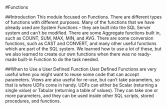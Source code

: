 #Functions

##Introduction
This module focused on Functions. There are different types of functions with different purposes. Many of the functions that we have already used are System Functions – they are built into the SQL Server system and can’t be modified. There are some Aggregate functions built in, such as COUNT, SUM, MAX, MIN, and AVG. There are some conversion functions, such as CAST and CONVERT, and many other useful functions which are part of the SQL system. We learned how to use a lot of these, but we also learned to create our own functions when there was no ready-made built-in Function to do the task needed.

##When to Use a User Defined Function
User Defined Functions are very useful when you might want to reuse some code that can accept parameters. Views are also useful for re-use, but can’t take parameters, so that is where UDFs come in handy. UDFs can either be Scalar (returning a single value) or Tabular (returning a table of values). They can take one or more parameters, and they can be used inside other SQL scripts, stored procedures, and functions.  
